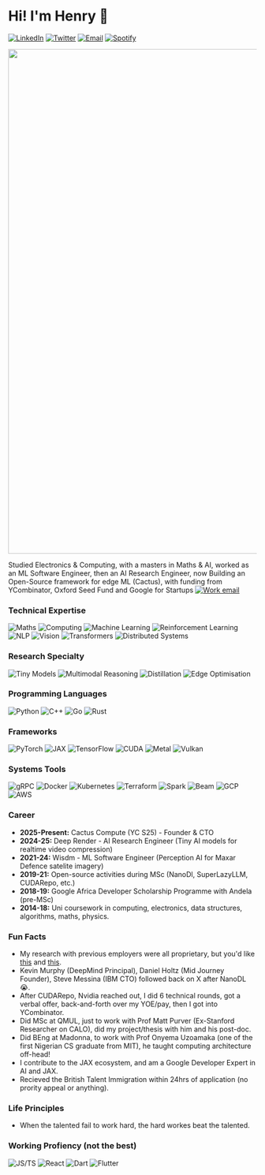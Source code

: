 # Hi! I'm Henry 👋

[![LinkedIn][linkedin-shield]][linkedin-url]
[![Twitter][twitter-shield]][twitter-url]
[![Email][gmail1-shield]][gmail1-url]
[![Spotify][spotify-shield]][spotify-url]

[gmail1-shield]: https://img.shields.io/badge/Gmail-555?style=for-the-badge&logo=gmail&logoColor=white
[gmail1-url]: ndubuakuhenry@gmail.com

[linkedin-shield]: https://img.shields.io/badge/-LinkedIn-black.svg?style=for-the-badge&logo=linkedin&colorB=555
[linkedin-url]: https://linkedin.com/in/henry-ndubuaku-7b6350b8

[twitter-shield]: https://img.shields.io/badge/Twitter-555?style=for-the-badge&logo=twitter&logoColor=555
[twitter-url]: https://twitter.com/hmunachii

[spotify-shield]: https://img.shields.io/badge/Spotify-1ED760?style=for-the-badge&logo=spotify&logoColor=white
[spotify-url]: https://open.spotify.com/playlist/656vFNTyI2ZDsxgdQFaPHA?si=c2ff4aa84f6d42c4


<p align="center">
  <img src="assets/banner.gif" width=1024>
</p>


Studied Electronics & Computing, with a masters in Maths & AI, worked as an ML Software Engineer, then an AI Research Engineer, now Building an Open-Source framework for edge ML (Cactus), with funding from YCombinator, Oxford Seed Fund and Google for Startups [![Work email][gmail2-shield]][gmail-url] 

[gmail2-shield]: https://img.shields.io/badge/henry@cactuscompute.-555?style=flat
[gmail-url]: mailto:henry@cactuscompute.com

### Technical Expertise 
![Maths](https://img.shields.io/badge/Maths-3776AB?style=for-the-badge&logo=tiny&logoColor=white)
![Computing](https://img.shields.io/badge/Computing-6A5ACD?style=for-the-badge&logo=tiny&logoColor=white)
![Machine Learning](https://img.shields.io/badge/Machine_Learning-F9BF3B?style=for-the-badge&logo=tiny&logoColor=white)
![Reinforcement Learning](https://img.shields.io/badge/Reinforcement_Learning-0355FA?style=for-the-badge&logo=tiny&logoColor=white)
![NLP](https://img.shields.io/badge/NLP-4B8BBE?style=for-the-badge&logo=tiny&logoColor=white)
![Vision](https://img.shields.io/badge/Vision-5C3EE8?style=for-the-badge&logo=tiny&logoColor=white)
![Transformers](https://img.shields.io/badge/Transformers-F4900C?style=for-the-badge&logo=tiny&logoColor=white)
![Distributed Systems](https://img.shields.io/badge/Distributed_Systems-326CE5?style=for-the-badge&logo=tiny&logoColor=white)

### Research Specialty 
![Tiny Models](https://img.shields.io/badge/Tiny_Models-FF6F00?style=for-the-badge&logo=tiny&logoColor=white)
![Multimodal Reasoning](https://img.shields.io/badge/Multimodal_Reasoning-F4900C?style=for-the-badge&logo=tiny&logoColor=white)
![Distillation](https://img.shields.io/badge/Distillation-FFD700?style=for-the-badge&logo=tiny&logoColor=white)
![Edge Optimisation](https://img.shields.io/badge/Edge_Optimisation-76B900?style=for-the-badge&logo=tiny&logoColor=white)

### Programming Languages 
![Python](https://img.shields.io/badge/Python-3776AB?style=for-the-badge&logo=python&logoColor=white)
![C++](https://img.shields.io/badge/C/C++-00599C?style=for-the-badge&logo=cplusplus&logoColor=white)
![Go](https://img.shields.io/badge/GoLang-00ADD8?style=for-the-badge&logo=go&logoColor=white)
![Rust](https://img.shields.io/badge/Rust-000000?style=for-the-badge&logo=rust&logoColor=white)

### Frameworks 
![PyTorch](https://img.shields.io/badge/PyTorch-EE4C2C?style=for-the-badge&logo=pytorch&logoColor=white)
![JAX](https://img.shields.io/badge/JAX-6A5ACD?style=for-the-badge&logo=jax&logoColor=white)
![TensorFlow](https://img.shields.io/badge/TensorFlow-FF6F00?style=for-the-badge&logo=tensorflow&logoColor=white)
![CUDA](https://img.shields.io/badge/CUDA-76B900?style=for-the-badge&logo=nvidia&logoColor=white)
![Metal](https://img.shields.io/badge/Metal-A2AAAD?style=for-the-badge&logo=apple&logoColor=white)
![Vulkan](https://img.shields.io/badge/Vulkan-F04A24?style=for-the-badge&logo=vulkan&logoColor=white)

### Systems Tools
![gRPC](https://img.shields.io/badge/gRPC-4285F4?style=for-the-badge&logo=grpc&logoColor=white)
![Docker](https://img.shields.io/badge/Docker-2496ED?style=for-the-badge&logo=docker&logoColor=white)
![Kubernetes](https://img.shields.io/badge/Kubernetes-326CE5?style=for-the-badge&logo=kubernetes&logoColor=white)
![Terraform](https://img.shields.io/badge/Terraform-623CE4?style=for-the-badge&logo=terraform&logoColor=white)
![Spark](https://img.shields.io/badge/Spark-E25A1C?style=for-the-badge&logo=apache-spark&logoColor=white)
![Beam](https://img.shields.io/badge/Beam-F9BF3B?style=for-the-badge&logo=apache-beam&logoColor=white)
![GCP](https://img.shields.io/badge/GCP-4285F4?style=for-the-badge&logo=googlecloud&logoColor=white)
![AWS](https://img.shields.io/badge/AWS-FF9900?style=for-the-badge&logo=amazonaws&logoColor=white)

### Career 
- **2025-Present:** Cactus Compute (YC S25) - Founder & CTO
- **2024-25:** Deep Render - AI Research Engineer (Tiny AI models for realtime video compression)
- **2021-24:** Wisdm - ML Software Engineer (Perception AI for Maxar Defence satelite imagery)
- **2019-21:** Open-source activities during MSc (NanoDl, SuperLazyLLM, CUDARepo, etc.)
- **2018-19:** Google Africa Developer Scholarship Programme with Andela (pre-MSc)
- **2014-18:** Uni coursework in computing, electronics, data structures, algorithms, maths, physics.

### Fun Facts 
- My research with previous employers were all proprietary, but you'd like [this](https://www.biorxiv.org/content/10.1101/2023.07.30.551149v1.full.pdf) and [this](https://www.researchgate.net/profile/Henry_Ndubuaku/publication/373111729_Improving_Creativity_In_Humour_Generation_With_Conditional_Stochastic_Latent-Sampling_Encoders/links/64da4aa4ad846e2882925089/Improving-Creativity-In-Humour-Generation-With-Conditional-Stochastic-Latent-Sampling-Encoders.pdf).
- Kevin Murphy (DeepMind Principal), Daniel Holtz (Mid Journey Founder), Steve Messina (IBM CTO) followed back on X after NanoDL &#x1F62D;.
- After CUDARepo, Nvidia reached out, I did 6 technical rounds, got a verbal offer, back-and-forth over my YOE/pay, then I got into YCombinator.
- Did MSc at QMUL, just to work with Prof Matt Purver (Ex-Stanford Researcher on CALO), did my project/thesis with him and his post-doc.
- Did BEng at Madonna, to work with Prof Onyema Uzoamaka (one of the first Nigerian CS graduate from MIT), he taught computing architecture off-head!
- I contribute to the JAX ecosystem, and am a Google Developer Expert in AI and JAX.
- Recieved the British Talent Immigration within 24hrs of application (no prority appeal or anything).

### Life Principles
- When the talented fail to work hard, the hard workes beat the talented.

### Working Profiency (not the best)
![JS/TS](https://img.shields.io/badge/JS/TS-F7DF1E?style=for-the-badge&logo=javascript&logoColor=white)
![React](https://img.shields.io/badge/React-61DAFB?style=for-the-badge&logo=react&logoColor=white)
![Dart](https://img.shields.io/badge/Dart-0175C2?style=for-the-badge&logo=dart&logoColor=white)
![Flutter](https://img.shields.io/badge/Flutter-02569B?style=for-the-badge&logo=flutter&logoColor=white)
